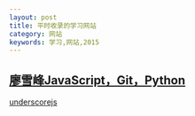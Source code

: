 ```yaml
---
layout: post
title: 平时收录的学习网站
category: 网站
keywords: 学习,网站,2015
---
```


## [廖雪峰JavaScript，Git，Python](http://www.liaoxuefeng.com/)

   [underscorejs](http://underscorejs.org/#arrays)


